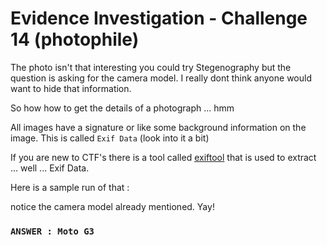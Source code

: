 # Evidence Investigation - Challenge 14 (photophile)

The photo isn't that interesting you could try Stegenography but the question is asking for the camera model. I really dont think anyone would want to hide that information.

So how how to get the details of a photograph ... hmm 

All images have a signature or like some background information on the image. This is called `Exif Data` (look into it a bit)

If you are new to CTF's there is a tool called [exiftool](https://exiftool.org/install.html) that is used to extract ... well ... Exif Data.

Here is a sample run of that :



notice the camera model already mentioned. Yay!

### `ANSWER : Moto G3`